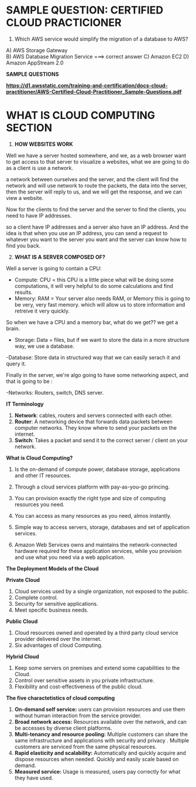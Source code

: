 # **SAMPLE QUESTION: CERTIFIED CLOUD PRACTICIONER**

1. Which AWS service would simplify the migration of a database to AWS?

A) AWS Storage Gateway  
B) AWS Database Migration Service ===> correct answer
C) Amazon EC2
D) Amazon AppStream 2.0

**SAMPLE QUESTIONS**

**https://d1.awsstatic.com/training-and-certification/docs-cloud-practitioner/AWS-Certified-Cloud-Practitioner_Sample-Questions.pdf**

# **WHAT IS CLOUD COMPUTING SECTION**

1. **HOW WEBSITES WORK**

Well we have a server hosted somewhere, and we, as a web browser want to get access to that server to
visualize a websites, what we are going to do as a client is use a network.

a network between ourselves and the server, and the client will find the network and will use network to
route the packets, the data into the server, then the server will reply to us, and we will get the
response, and we can view a website.

Now for the clients to find the server and the server to find the clients, you need to have IP addresses.

so a client have IP addresses and a server also have an IP address. And the idea is that when you use an
IP address, you can send a request to whatever you want to the server you want and the server can know
how to find you back.

2. **WHAT IS A SERVER COMPOSED OF?**

Well a server is going to contain a CPU:

- Compute: CPU = this CPU is a little piece what will be doing some computations, it will very helpful to do some calculations and find results.
- Memory: RAM = Your server also needs RAM, or Memory this is going to be very, very fast memory.
  which will allow us to store information and retreive it very quickly.

So when we have a CPU and a memory bar, what do we get?? we get a brain.

- Storage: Data = files, but if we want to store the data in a more structure way, we use a database.

-Database: Store data in structured way that we can easily serach it and query it.

Finally in the server, we're algo going to have some networking aspect, and that is going to be :

-Networks: Routers, switch, DNS server.

**IT Terminology**

1. **Network**: cables, routers and servers connected with each other.
2. **Router**: A networking device that forwards data packets between computer networks. They know where
   to send your packets on the internet.
3. **Switch**: Takes a packet and send it to the correct server / client on your network.

**What is Cloud Computing?**

1. Is the on-demand of compute power, database storage, applications and other IT resources.
2. Through a cloud services platform with pay-as-you-go princing.
3. You can provision exactly the right type and size of computing resources you need.
4. You can access as many resources as you need, almos instantly.
5. Simple way to access servers, storage, databases and set of application services.

6. Amazon Web Services owns and maintains the network-connected hardware required for these application services, while you provision and use what you need via a web application.

**The Deployment Models of the Cloud**

**Private Cloud**

1. Cloud services used by a single organization, not exposed to the public.
2. Complete control.
3. Security for sensitive applications.
4. Meet specific business needs.

**Public Cloud**

1. Cloud resources owned and operated by a third party cloud service provider delivered over the internet.
2. Six advantages of cloud Computing.

**Hybrid Cloud**

1. Keep some servers on premises and extend some capabilities to the Cloud.
2. Control over sensitive assets in you private infrastructure.
3. Flexibility and cost-effectiveness of the public cloud.

**The five charactetistics of cloud computing**

1. **On-demand self service:**
   users can provision resources and use them without human interaction from the service provider.
2. **Broad network access:**
   Resources available over the network, and can be accesses by diverse client platforms.
3. **Multi-tenancy and resource pooling:**
   Multiple customers can share the same infrastructure and applications with security and privacy .
   Multiple customers are serviced from the same physical resources.
4. **Rapid elasticity and scalability:**
   Automatically and quickly acquire and dispose resources when needed.
   Quickly and easily scale based on demand.
5. **Measured service:**
   Usage is measured, users pay correctly for what they have used.

